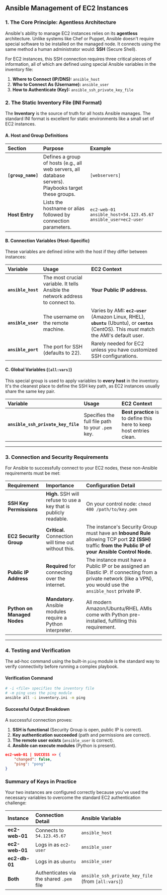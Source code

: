 ## Ansible Management of EC2 Instances

### 1\. The Core Principle: Agentless Architecture

Ansible's ability to manage EC2 instances relies on its **agentless** architecture. Unlike systems like Chef or Puppet, Ansible doesn't require special software to be installed on the managed node. It connects using the same method a human administrator would: **SSH** (Secure Shell).

For EC2 instances, this SSH connection requires three critical pieces of information, all of which are defined using special Ansible variables in the inventory file:

1.  **Where to Connect (IP/DNS):** `ansible_host`
2.  **Who to Connect As (Username):** `ansible_user`
3.  **How to Authenticate (Key):** `ansible_ssh_private_key_file`

### 2\. The Static Inventory File (INI Format)

The **Inventory** is the source of truth for all hosts Ansible manages. The standard INI format is excellent for static environments like a small set of EC2 instances.

#### A. Host and Group Definitions

| Section | Purpose | Example |
| :--- | :--- | :--- |
| **`[group_name]`** | Defines a group of hosts (e.g., all web servers, all database servers). Playbooks target these groups. | `[webservers]` |
| **Host Entry** | Lists the hostname or alias followed by connection parameters. | `ec2-web-01 ansible_host=54.123.45.67 ansible_user=ec2-user` |

#### B. Connection Variables (Host-Specific)

These variables are defined inline with the host if they differ between instances:

| Variable | Usage | EC2 Context |
| :--- | :--- | :--- |
| **`ansible_host`** | The most crucial variable. It tells Ansible the network address to connect to. | **Your Public IP address.** |
| **`ansible_user`** | The username on the remote machine. | Varies by AMI: **`ec2-user`** (Amazon Linux, RHEL), **`ubuntu`** (Ubuntu), or **`centos`** (CentOS). This *must* match the AMI's default user. |
| **`ansible_port`** | The port for SSH (defaults to 22). | Rarely needed for EC2 unless you have customized SSH configurations. |

#### C. Global Variables (`[all:vars]`)

This special group is used to apply variables to **every host** in the inventory. It's the cleanest place to define the SSH key path, as EC2 instances usually share the same key pair.

| Variable | Usage | EC2 Context |
| :--- | :--- | :--- |
| **`ansible_ssh_private_key_file`** | Specifies the full file path to your `.pem` key. | **Best practice** is to define this here to keep host entries clean. |

-----

### 3\. Connection and Security Requirements

For Ansible to successfully connect to your EC2 nodes, these non-Ansible requirements must be met:

| Requirement | Importance | Configuration Detail |
| :--- | :--- | :--- |
| **SSH Key Permissions** | **High.** SSH will refuse to use a key that is publicly readable. | On your control node: `chmod 400 /path/to/key.pem` |
| **EC2 Security Group** | **Critical.** Connection will time out without this. | The instance's Security Group must have an **Inbound Rule** allowing TCP port **22 (SSH)** traffic **from the Public IP of your Ansible Control Node.** |
| **Public IP Address** | **Required** for connecting over the internet. | The instance must have a Public IP or be assigned an Elastic IP. If connecting from a private network (like a VPN), you would use the `ansible_host` private IP. |
| **Python on Managed Nodes** | **Mandatory.** Ansible modules require a Python interpreter. | All modern Amazon/Ubuntu/RHEL AMIs come with Python pre-installed, fulfilling this requirement. |

-----

### 4\. Testing and Verification

The ad-hoc command using the built-in `ping` module is the standard way to verify connectivity before running a complex playbook.

#### Verification Command

```bash
# -i <file> specifies the inventory file
# -m ping uses the ping module
ansible all -i inventory.ini -m ping
```

#### Successful Output Breakdown

A successful connection proves:

1.  **SSH is functional** (Security Group is open, public IP is correct).
2.  **Key authentication succeeded** (path and permissions are correct).
3.  **The remote user exists** (`ansible_user` is correct).
4.  **Ansible can execute modules** (Python is present).

<!-- end list -->

```json
ec2-web-01 | SUCCESS => {
    "changed": false,
    "ping": "pong" 
}
```

### Summary of Keys in Practice

Your two instances are configured correctly because you've used the necessary variables to overcome the standard EC2 authentication challenge:

| Instance | Connection Detail | Ansible Variable |
| :--- | :--- | :--- |
| **ec2-web-01** | Connects to `54.123.45.67` | `ansible_host` |
| **ec2-web-01** | Logs in as `ec2-user` | `ansible_user` |
| **ec2-db-01** | Logs in as `ubuntu` | `ansible_user` |
| **Both** | Authenticates via the shared `.pem` file | `ansible_ssh_private_key_file` (from `[all:vars]`) |
